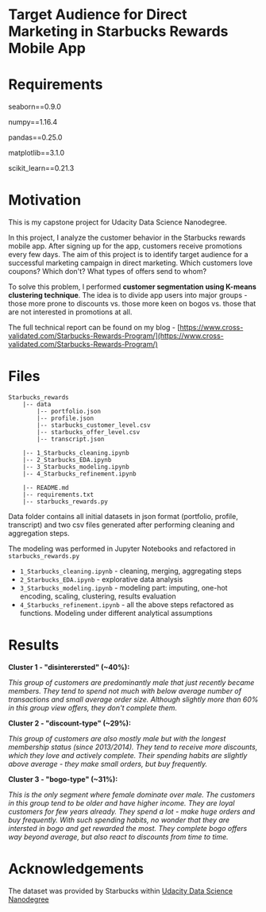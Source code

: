 # Target Audience for Direct Marketing in Starbucks Rewards Mobile App

# Requirements
seaborn==0.9.0

numpy==1.16.4

pandas==0.25.0

matplotlib==3.1.0

scikit_learn==0.21.3

# Motivation
This is my capstone project for Udacity Data Science Nanodegree. 

In this project, I analyze the customer behavior in the Starbucks rewards mobile app. After signing up for the app, customers receive promotions every few days. The aim of this project is to identify target audience for a successful marketing campaign in direct marketing. Which customers love coupons? Which don't? What types of offers send to whom?

To solve this problem, I performed **customer segmentation using K-means clustering technique**. 
The idea is to divide app users into major groups - those more prone to discounts vs. those more keen on bogos vs. those that are not interested in promotions at all.

The full technical report can be found on my blog - [https://www.cross-validated.com/Starbucks-Rewards-Program/](https://www.cross-validated.com/Starbucks-Rewards-Program/)

# Files
```
Starbucks_rewards
    |-- data
        |-- portfolio.json
        |-- profile.json
        |-- starbucks_customer_level.csv
        |-- starbucks_offer_level.csv
        |-- transcript.json
       
    |-- 1_Starbucks_cleaning.ipynb
    |-- 2_Starbucks_EDA.ipynb
    |-- 3_Starbucks_modeling.ipynb
    |-- 4_Starbucks_refinement.ipynb
    
    |-- README.md
    |-- requirements.txt
    |-- starbucks_rewards.py	
```

Data folder contains all initial datasets in json format (portfolio, profile, transcript) and two csv files generated after performing cleaning and aggregation steps.

The modeling was performed in Jupyter Notebooks and refactored in `starbucks_rewards.py`
 - `1_Starbucks_cleaning.ipynb` - cleaning, merging, aggregating steps
 - `2_Starbucks_EDA.ipynb` - explorative data analysis
 - `3_Starbucks_modeling.ipynb` - modeling part: imputing, one-hot encoding, scaling, clustering, results evaluation
 - `4_Starbucks_refinement.ipynb` - all the above steps refactored as functions. Modeling under different analytical assumptions


# Results
**Cluster 1 - "disinterersted" (~40%):**

*This group of customers are predominantly male that just recently became members. They tend to spend not much with below average number of transactions and small average order size. Although slightly more than 60% in this group view offers, they don't complete them.*

**Cluster 2 - "discount-type" (~29%):**

*This group of customers are also mostly male but with the longest membership status (since 2013/2014). They tend to receive more discounts, which they love and actively complete. Their spending habits are slightly above average - they make small orders, but buy frequently.*

**Cluster 3 - "bogo-type" (~31%):**

*This is the only segment where female dominate over male. The customers in this group tend to be older and have higher income. They are loyal customers for few years already. They spend a lot - make huge orders and buy frequently. With such spending habits, no wonder that they are intersted in bogo and get rewarded the most. They complete bogo offers way beyond average, but also react to discounts from time to time.*

# Acknowledgements

The dataset was provided by Starbucks within [Udacity Data Science Nanodegree](https://www.udacity.com/course/data-scientist-nanodegree--nd025)

